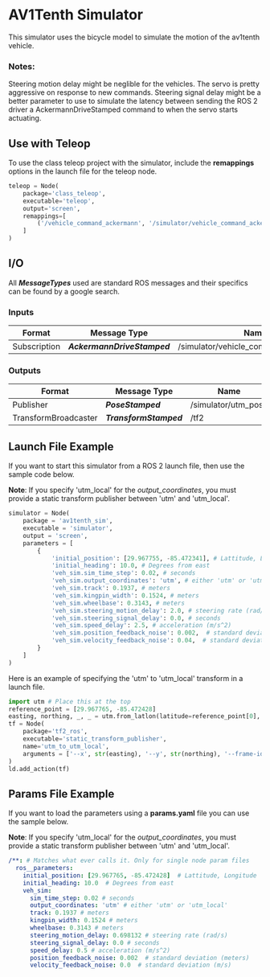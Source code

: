 # AV1Tenth Simulator
This simulator uses the bicycle model to simulate the motion of the av1tenth vehicle.

### Notes:
Steering motion delay might be neglible for the vehicles. The servo is pretty aggressive on response 
to new commands. Steering signal delay might be a better parameter to use to simulate the latency between sending the
ROS 2 driver a AckermannDriveStamped command to when the servo starts actuating.

## Use with Teleop
To use the class teleop project with the simulator, include the **remappings** options in the launch file for the teleop node.

```python
teleop = Node(
    package='class_teleop',
    executable='teleop',
    output='screen',
    remappings=[
        ('/vehicle_command_ackermann', '/simulator/vehicle_command_ackermann')
    ]
)
```
## I/O
All ***MessageTypes*** used are standard ROS messages and their specifics can be found by a google search.

### Inputs
| Format       | Message Type                | Name                                 |
|--------------|-----------------------------|--------------------------------------|
| Subscription | ***AckermannDriveStamped*** | /simulator/vehicle_command_ackermann |

### Outputs
| Format               | Message Type           | Name                |
|----------------------|------------------------|---------------------|
| Publisher            | ***PoseStamped***      | /simulator/utm_pose |
| TransformBroadcaster | ***TransformStamped*** | /tf2                |


## Launch File Example
If you want to start this simulator from a ROS 2 launch file, then use the sample code below.

**Note**: If you specify 'utm_local' for the *output_coordinates*, you must provide a static transform publisher
between 'utm' and 'utm_local'.

```Python
simulator = Node(
    package = 'av1tenth_sim',
    executable = 'simulator',
    output = 'screen',
    parameters = [
        {
            'initial_position': [29.967755, -85.472341], # Lattitude, Longitude
            'initial_heading': 10.0, # Degrees from east
            'veh_sim.sim_time_step': 0.02, # seconds
            'veh_sim.output_coordinates': 'utm', # either 'utm' or 'utm_local'
            'veh_sim.track': 0.1937, # meters
            'veh_sim.kingpin_width': 0.1524, # meters
            'veh_sim.wheelbase': 0.3143, # meters
            'veh_sim.steering_motion_delay': 2.0, # steering rate (rad/s)
            'veh_sim.steering_signal_delay': 0.0, # seconds
            'veh_sim.speed_delay': 2.5, # acceleration (m/s^2)
            'veh_sim.position_feedback_noise': 0.002,  # standard deviation (meters)
            'veh_sim.velocity_feedback_noise': 0.04,  # standard deviation (m/s)
        }
    ]
)
```

Here is an example of specifying the 'utm' to 'utm_local' transform in a launch file.
```Python
import utm # Place this at the top
reference_point = [29.967765, -85.472428]
easting, northing, _, _ = utm.from_latlon(latitude=reference_point[0], longitude=reference_point[1])
tf = Node(
    package='tf2_ros',
    executable='static_transform_publisher',
    name='utm_to_utm_local',
    arguments = ['--x', str(easting), '--y', str(northing), '--frame-id', 'utm', '--child-frame-id', 'utm_local']
)
ld.add_action(tf)
```

## Params File Example
If you want to load the parameters using a **params.yaml** file you can use the sample below.

**Note**: If you specify 'utm_local' for the *output_coordinates*, you must provide a static transform publisher
between 'utm' and 'utm_local'.

```Yaml
/**: # Matches what ever calls it. Only for single node param files
  ros__parameters:
    initial_position: [29.967765, -85.472428]  # Lattitude, Longitude
    initial_heading: 10.0  # Degrees from east
    veh_sim:
      sim_time_step: 0.02 # seconds
      output_coordinates: 'utm' # either 'utm' or 'utm_local'
      track: 0.1937 # meters
      kingpin_width: 0.1524 # meters
      wheelbase: 0.3143 # meters
      steering_motion_delay: 0.698132 # steering rate (rad/s)
      steering_signal_delay: 0.0 # seconds
      speed_delay: 0.5 # acceleration (m/s^2)
      position_feedback_noise: 0.002  # standard deviation (meters)
      velocity_feedback_noise: 0.0  # standard deviation (m/s)
```